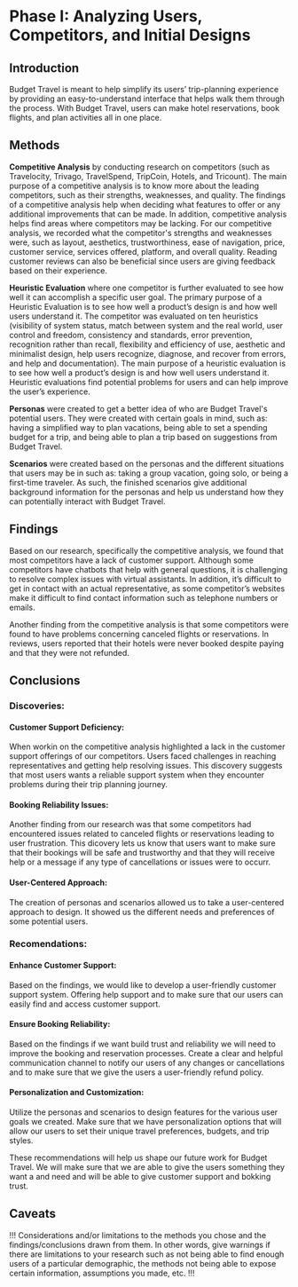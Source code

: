 # Phase I: Analyzing Users, Competitors, and Initial Designs

## Introduction

<!--!!! Describe the general problem that the project is trying to solve !!! -->
Budget Travel is meant to help simplify its users’ trip-planning experience by providing an easy-to-understand interface that helps walk them through the process. With Budget Travel, users can make hotel reservations, book flights, and plan activities all in one place.


## Methods

<!--!!! Describe research methods you used to discover new insights, which explains the purpose of each. Provide enough detail that someone would be able to faithfully reproduce your research. !!! -->

**Competitive Analysis** by conducting research on competitors (such as Travelocity, Trivago, TravelSpend, TripCoin, Hotels, and Tricount). The main purpose of a competitive analysis is to know more about the leading competitors, such as their strengths, weaknesses, and quality.  The findings of a competitive analysis help when deciding what features to offer or any additional improvements that can be made. In addition, competitive analysis helps find areas where competitors may be lacking. For our competitive analysis, we recorded what the competitor's strengths and weaknesses were, such as layout, aesthetics, trustworthiness, ease of navigation, price, customer service, services offered, platform, and overall quality. Reading customer reviews can also be beneficial since users are giving feedback based on their experience.

**Heuristic Evaluation** where one competitor is further evaluated to see how well it can accomplish a specific user goal. The primary purpose of a Heuristic Evaluation is to see how well a product’s design is and how well users understand it. The competitor was evaluated on ten heuristics (visibility of system status, match between system and the real world, user control and freedom, consistency and standards, error prevention, recognition rather than recall, flexibility and efficiency of use, aesthetic and minimalist design, help users recognize, diagnose, and recover from errors, and help and documentation). The main purpose of a heuristic evaluation is to see how well a product’s design is and how well users understand it. Heuristic evaluations find potential problems for users and can help improve the user’s experience. 

**Personas** were created to get a better idea of who are Budget Travel's potential users. They were created with certain goals in mind, such as: having a simplified way to plan vacations, being able to set a spending budget for a trip, and being able to plan a trip based on suggestions from Budget Travel.

**Scenarios** were created based on the personas and the different situations that users may be in such as: taking a group vacation, going solo, or being a first-time traveler. As such, the finished scenarios give additional background information for the personas and help us understand how they can potentially interact with Budget Travel.


## Findings

<!-- !!! For each research method, detail each of the findings point-by-point to clarify new discoveries of users' needs !!! -->
Based on our research, specifically the competitive analysis, we found that most competitors have a lack of customer support. Although some competitors have chatbots that help with general questions, it is challenging to resolve complex issues with virtual assistants. In addition, it’s difficult to get in contact with an actual representative, as some competitor’s websites make it difficult to find contact information such as telephone numbers or emails. 

Another finding from the competitive analysis is that some competitors were found to have problems concerning canceled flights or reservations. In reviews, users reported that their hotels were never booked despite paying and that they were not refunded. 

<!--Another finding is that some competitors added additional fees to users' final purchases. --> 



## Conclusions

<!--!!! Discoveries derived from the methods and their findings. Interpret how the findings translate into new insights into UX design recommendations. Describe those recommendations and how they should shape future work. In this section, include the new design recommendations based on the latest user insights.!!! -->

### Discoveries:

#### Customer Support Deficiency: 
When workin on the competitive analysis highlighted a lack in the customer support offerings of our competitors. Users faced challenges in reaching representatives and getting help resolving issues. This discovery suggests that most users wants a reliable support system when they encounter problems during their trip planning journey.

#### Booking Reliability Issues: 
Another finding from our research was that some competitors had encountered issues related to canceled flights or reservations leading to user frustration. This dicovery lets us know that users want to make sure that their bookings will be safe and trustworthy and that they will receive help or a message if any type of cancellations or issues were to occurr.

#### User-Centered Approach: 
The creation of personas and scenarios allowed us to take a user-centered approach to design. It showed us the different needs and preferences of some potential users. 

### Recomendations: 

#### Enhance Customer Support:
Based on the findings, we would like to develop a user-friendly customer support system. Offering help support and to make sure that our users can easily find and access customer support.


#### Ensure Booking Reliability:
Based on the findings if we want build trust and reliability we will need to improve the booking and reservation processes. Create a clear and helpful communication channel to notify our users of any changes or cancellations and to make sure that we give the users a user-friendly refund policy.

#### Personalization and Customization:
Utilize the personas and scenarios to design features for the various user goals we created. Make sure that we have personalization options that will allow our users to set their unique travel preferences, budgets, and trip styles.

These recommendations will help us shape our future work for Budget Travel. We will make sure that we are able to give the users something they want a and need and will be able to give customer support and bokking trust.



## Caveats

!!! Considerations and/or limitations to the methods you chose and the findings/conclusions drawn from them. In other words, give warnings if there are limitations to your research such as not being able to find enough users of a particular demographic, the methods not being able to expose certain information, assumptions you made, etc. !!!
